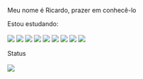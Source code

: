 Meu nome é Ricardo, prazer em conhecê-lo 

Estou estudando:
<br><br>
<img src="https://img.shields.io/badge/html5%20-%23E34F26.svg?&style=for-the-badge&logo=html5&logoColor=dodgerblue&color=white"/>
<img src="https://img.shields.io/badge/css3%20-%231572B6.svg?&style=for-the-badge&logo=css3&logoColor=dodgerblue&color=white"/>
<img src="https://img.shields.io/badge/php-%23777BB4.svg?&style=for-the-badge&logo=php&logoColor=dodgerblue&color=white"/>
<img src="https://img.shields.io/badge/java-%23ED8B00.svg?&style=for-the-badge&logo=java&logoColor=dodgerblue&color=white"/>
<img src="https://img.shields.io/badge/c++%20-%2300599C.svg?&style=for-the-badge&logo=c%2B%2B&logoColor=dodgerblue&color=white"/>
<img src="https://img.shields.io/badge/python%20-%2314354C.svg?&style=for-the-badge&logo=python&logoColor=dodgerblue&color=white"/>
<img src="https://img.shields.io/badge/kotlin-%230095D5.svg?&style=for-the-badge&logo=kotlin&logoColor=dodgerblue&color=white"/>
<img src="https://img.shields.io/badge/react_native%20-%2320232a.svg?&style=for-the-badge&logo=react&logoColor=dodgerblue&color=white"/>
<img src="https://img.shields.io/badge/laravel%20-%23FF2D20.svg?&style=for-the-badge&logo=laravel&logoColor=dodgerblue&color=white"/>


Status
<br><br>
<img src="https://bad-apple-github-readme.vercel.app/api?show_bg=1&username=RLC02">